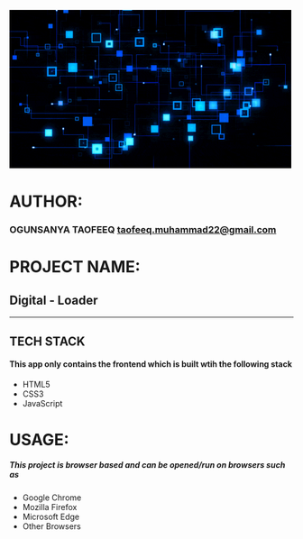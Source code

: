 
![Project Image Link](https://github.com/tsucess/digital-loader/blob/main/images/digital-bg-image.gif)


# AUTHOR:
### OGUNSANYA TAOFEEQ <taofeeq.muhammad22@gmail.com> 

# PROJECT NAME:
## **Digital - Loader** 

---

## TECH STACK
#### This app only contains the frontend which is built wtih the following stack
* HTML5
* CSS3
* JavaScript

# USAGE:
##### This project is browser based and can be opened/run on browsers such as 
* Google Chrome
* Mozilla Firefox
* Microsoft Edge
* Other Browsers